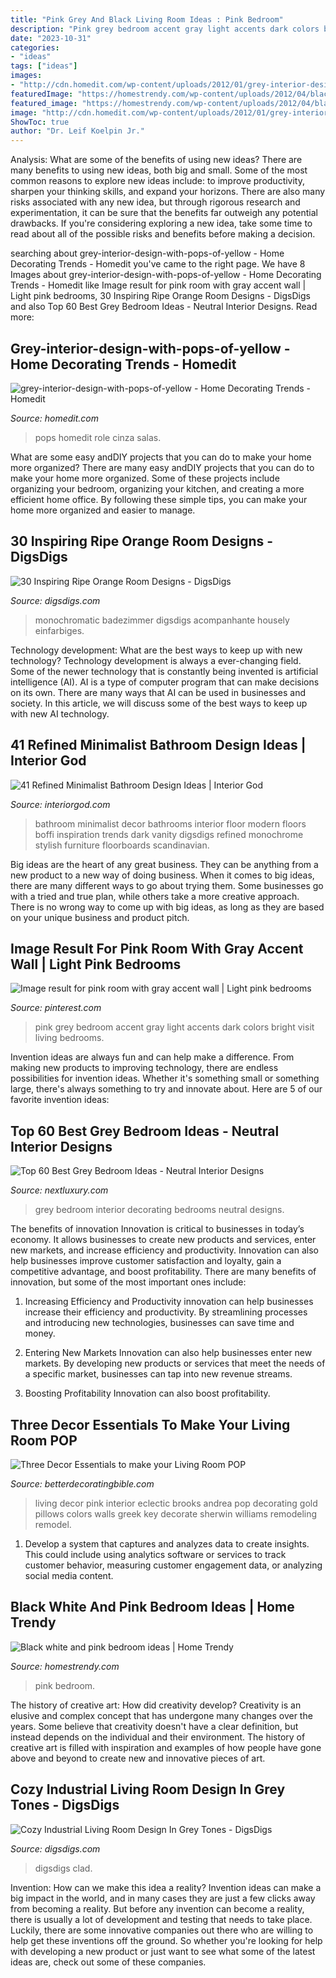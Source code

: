 ```yaml
---
title: "Pink Grey And Black Living Room Ideas : Pink Bedroom"
description: "Pink grey bedroom accent gray light accents dark colors bright visit living bedrooms"
date: "2023-10-31"
categories:
- "ideas"
tags: ["ideas"]
images:
- "http://cdn.homedit.com/wp-content/uploads/2012/01/grey-interior-design-with-pops-of-yellow-659x1024.jpg"
featuredImage: "https://homestrendy.com/wp-content/uploads/2012/04/black-white-and-pink-bedroom-ideas.jpg"
featured_image: "https://homestrendy.com/wp-content/uploads/2012/04/black-white-and-pink-bedroom-ideas.jpg"
image: "http://cdn.homedit.com/wp-content/uploads/2012/01/grey-interior-design-with-pops-of-yellow-659x1024.jpg"
ShowToc: true
author: "Dr. Leif Koelpin Jr."
---
```



Analysis: What are some of the benefits of using new ideas?
There are many benefits to using new ideas, both big and small. Some of the most common reasons to explore new ideas include: to improve productivity, sharpen your thinking skills, and expand your horizons. There are also many risks associated with any new idea, but through rigorous research and experimentation, it can be sure that the benefits far outweigh any potential drawbacks. If you're considering exploring a new idea, take some time to read about all of the possible risks and benefits before making a decision.

	

		
searching about grey-interior-design-with-pops-of-yellow - Home Decorating Trends - Homedit you've came to the right page. We have 8 Images about grey-interior-design-with-pops-of-yellow - Home Decorating Trends - Homedit like Image result for pink room with gray accent wall | Light pink bedrooms, 30 Inspiring Ripe Orange Room Designs - DigsDigs and also Top 60 Best Grey Bedroom Ideas - Neutral Interior Designs. Read more:
		
    
## Grey-interior-design-with-pops-of-yellow - Home Decorating Trends - Homedit

<img loading=lazy src="http://cdn.homedit.com/wp-content/uploads/2012/01/grey-interior-design-with-pops-of-yellow-659x1024.jpg" onerror="this.onerror=null;this.src='https://tse1.mm.bing.net/th?id=OIP.xiOxhCzT1JpTkgvXNntCbwHaLg&amp;pid=15.1';" alt="grey-interior-design-with-pops-of-yellow - Home Decorating Trends - Homedit">

_Source: homedit.com_

>pops homedit role cinza salas. 

	

What are some easy andDIY projects that you can do to make your home more organized?
There are many easy andDIY projects that you can do to make your home more organized. Some of these projects include organizing your bedroom, organizing your kitchen, and creating a more efficient home office. By following these simple tips, you can make your home more organized and easier to manage.

    
## 30 Inspiring Ripe Orange Room Designs - DigsDigs

<img loading=lazy src="https://www.digsdigs.com/photos/bright-and-inspiring-orange-room-designs-18.jpg" onerror="this.onerror=null;this.src='https://tse3.mm.bing.net/th?id=OIP.7PK3Cf_wPfMezy1qKjPLfAHaJ-&amp;pid=15.1';" alt="30 Inspiring Ripe Orange Room Designs - DigsDigs">

_Source: digsdigs.com_

>monochromatic badezimmer digsdigs acompanhante housely einfarbiges. 

	

Technology development: What are the best ways to keep up with new technology?
Technology development is always a ever-changing field. Some of the newer technology that is constantly being invented is artificial intelligence (AI). AI is a type of computer program that can make decisions on its own. There are many ways that AI can be used in businesses and society. In this article, we will discuss some of the best ways to keep up with new AI technology.

    
## 41 Refined Minimalist Bathroom Design Ideas | Interior God

<img loading=lazy src="http://interiorgod.com/wp-content/uploads/2016/06/shtrory-minimalizm.jpg" onerror="this.onerror=null;this.src='https://tse2.mm.bing.net/th?id=OIP._uaY3KYUfS-dcdPjEG-rSgHaKh&amp;pid=15.1';" alt="41 Refined Minimalist Bathroom Design Ideas | Interior God">

_Source: interiorgod.com_

>bathroom minimalist decor bathrooms interior floor modern floors boffi inspiration trends dark vanity digsdigs refined monochrome stylish furniture floorboards scandinavian. 

	

Big ideas are the heart of any great business. They can be anything from a new product to a new way of doing business. When it comes to big ideas, there are many different ways to go about trying them. Some businesses go with a tried and true plan, while others take a more creative approach. There is no wrong way to come up with big ideas, as long as they are based on your unique business and product pitch.

    
## Image Result For Pink Room With Gray Accent Wall | Light Pink Bedrooms

<img loading=lazy src="https://i.pinimg.com/736x/4b/c2/48/4bc248ec61412245e2c09feff1f28122.jpg" onerror="this.onerror=null;this.src='https://tse4.mm.bing.net/th?id=OIP.KF03GuphuuUiJpDY2XIGGQHaLH&amp;pid=15.1';" alt="Image result for pink room with gray accent wall | Light pink bedrooms">

_Source: pinterest.com_

>pink grey bedroom accent gray light accents dark colors bright visit living bedrooms. 

	

Invention ideas are always fun and can help make a difference. From making new products to improving technology, there are endless possibilities for invention ideas. Whether it's something small or something large, there's always something to try and innovate about. Here are 5 of our favorite invention ideas:

    
## Top 60 Best Grey Bedroom Ideas - Neutral Interior Designs

<img loading=lazy src="http://nextluxury.com/wp-content/uploads/decorating-ideas-for-grey-bedrooms.jpg" onerror="this.onerror=null;this.src='https://tse2.mm.bing.net/th?id=OIP.qiM04GG8tsVU47z16fwUAgAAAA&amp;pid=15.1';" alt="Top 60 Best Grey Bedroom Ideas - Neutral Interior Designs">

_Source: nextluxury.com_

>grey bedroom interior decorating bedrooms neutral designs. 

	

The benefits of innovation
Innovation is critical to businesses in today’s economy. It allows businesses to create new products and services, enter new markets, and increase efficiency and productivity. Innovation can also help businesses improve customer satisfaction and loyalty, gain a competitive advantage, and boost profitability.
There are many benefits of innovation, but some of the most important ones include:

1. Increasing Efficiency and Productivity
innovation can help businesses increase their efficiency and productivity. By streamlining processes and introducing new technologies, businesses can save time and money.

2. Entering New Markets
Innovation can also help businesses enter new markets. By developing new products or services that meet the needs of a specific market, businesses can tap into new revenue streams.

3. Boosting Profitability
Innovation can also boost profitability.

    
## Three Decor Essentials To Make Your Living Room POP

<img loading=lazy src="http://betterdecoratingbible.com/wp-content/uploads/2013/11/greek-key-pillows-pink-decor-interior-design-blog-ideas-eclectic-living-room.jpg" onerror="this.onerror=null;this.src='https://tse3.mm.bing.net/th?id=OIP.tyM1x0O1zt2VbF-EGAiYOgHaLH&amp;pid=15.1';" alt="Three Decor Essentials to make your Living Room POP">

_Source: betterdecoratingbible.com_

>living decor pink interior eclectic brooks andrea pop decorating gold pillows colors walls greek key decorate sherwin williams remodeling remodel. 

	

1. Develop a system that captures and analyzes data to create insights. This could include using analytics software or services to track customer behavior, measuring customer engagement data, or analyzing social media content. 

    
## Black White And Pink Bedroom Ideas | Home Trendy

<img loading=lazy src="https://homestrendy.com/wp-content/uploads/2012/04/black-white-and-pink-bedroom-ideas.jpg" onerror="this.onerror=null;this.src='https://tse1.mm.bing.net/th?id=OIP.04cyEZMuGqFux-RvreHbrAHaJ4&amp;pid=15.1';" alt="Black white and pink bedroom ideas | Home Trendy">

_Source: homestrendy.com_

>pink bedroom. 

	

The history of creative art: How did creativity develop?
Creativity is an elusive and complex concept that has undergone many changes over the years. Some believe that creativity doesn't have a clear definition, but instead depends on the individual and their environment. The history of creative art is filled with inspiration and examples of how people have gone above and beyond to create new and innovative pieces of art.

    
## Cozy Industrial Living Room Design In Grey Tones - DigsDigs

<img loading=lazy src="https://www.digsdigs.com/photos/2016/07/05-One-of-the-walls-is-clad-in-white-brick-775x1264.jpg" onerror="this.onerror=null;this.src='https://tse4.mm.bing.net/th?id=OIP.ycteRiIxFoq3JYh3LTSjeAHaMF&amp;pid=15.1';" alt="Cozy Industrial Living Room Design In Grey Tones - DigsDigs">

_Source: digsdigs.com_

>digsdigs clad. 

	

Invention: How can we make this idea a reality?
Invention ideas can make a big impact in the world, and in many cases they are just a few clicks away from becoming a reality. 
But before any invention can become a reality, there is usually a lot of development and testing that needs to take place. 
Luckily, there are some innovative companies out there who are willing to help get these inventions off the ground. 
 So whether you're looking for help with developing a new product or just want to see what some of the latest ideas are, check out some of these companies.

